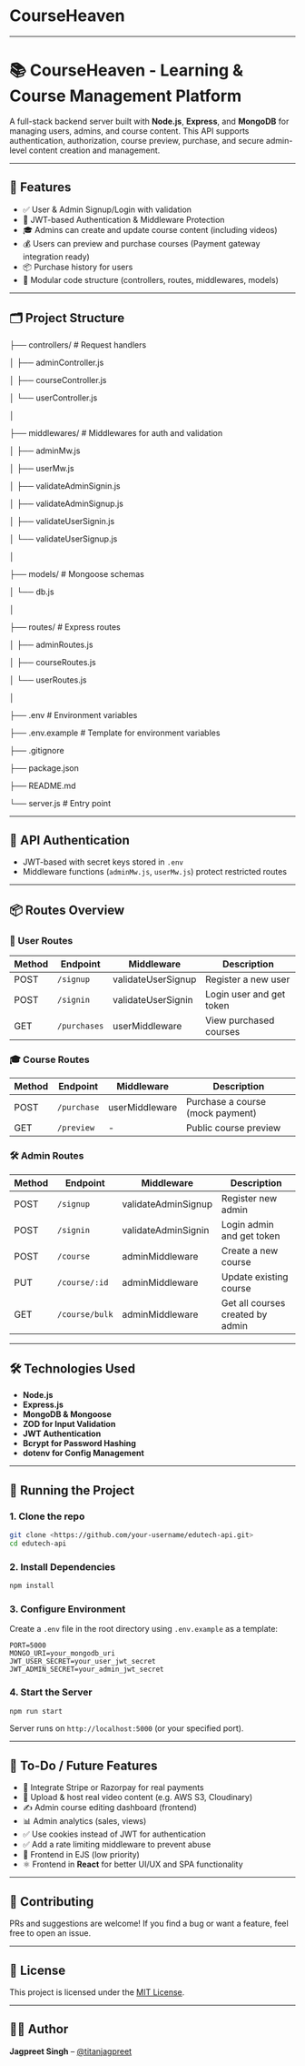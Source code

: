 # CourseHeaven

---

# 📚 CourseHeaven - Learning & Course Management Platform

A full-stack backend server built with **Node.js**, **Express**, and **MongoDB** for managing users, admins, and course content. This API supports authentication, authorization, course preview, purchase, and secure admin-level content creation and management.

---

## 🚀 Features

- ✅ User & Admin Signup/Login with validation
- 🔐 JWT-based Authentication & Middleware Protection
- 🎓 Admins can create and update course content (including videos)
- 💰 Users can preview and purchase courses (Payment gateway integration ready)
- 📦 Purchase history for users
- 📁 Modular code structure (controllers, routes, middlewares, models)

---

## 🗂️ Project Structure

├── controllers/             # Request handlers

│   ├── adminController.js

│   ├── courseController.js

│   └── userController.js

│

├── middlewares/            # Middlewares for auth and validation

│   ├── adminMw.js

│   ├── userMw.js

│   ├── validateAdminSignin.js

│   ├── validateAdminSignup.js

│   ├── validateUserSignin.js

│   └── validateUserSignup.js

│

├── models/                 # Mongoose schemas

│   └── db.js

│

├── routes/                 # Express routes

│   ├── adminRoutes.js

│   ├── courseRoutes.js

│   └── userRoutes.js

│

├── .env                    # Environment variables

├── .env.example            # Template for environment variables

├── .gitignore

├── package.json

├── README.md

└── server.js               # Entry point

---

## 🔐 API Authentication

- JWT-based with secret keys stored in `.env`
- Middleware functions (`adminMw.js`, `userMw.js`) protect restricted routes

---

## 📦 Routes Overview

### 👤 User Routes

| Method | Endpoint | Middleware | Description |
| --- | --- | --- | --- |
| POST | `/signup` | validateUserSignup | Register a new user |
| POST | `/signin` | validateUserSignin | Login user and get token |
| GET | `/purchases` | userMiddleware | View purchased courses |

### 🎓 Course Routes

| Method | Endpoint | Middleware | Description |
| --- | --- | --- | --- |
| POST | `/purchase` | userMiddleware | Purchase a course (mock payment) |
| GET | `/preview` | - | Public course preview |

### 🛠️ Admin Routes

| Method | Endpoint | Middleware | Description |
| --- | --- | --- | --- |
| POST | `/signup` | validateAdminSignup | Register new admin |
| POST | `/signin` | validateAdminSignin | Login admin and get token |
| POST | `/course` | adminMiddleware | Create a new course |
| PUT | `/course/:id` | adminMiddleware | Update existing course |
| GET | `/course/bulk` | adminMiddleware | Get all courses created by admin |

---

## 🛠️ Technologies Used

- **Node.js**
- **Express.js**
- **MongoDB & Mongoose**
- **ZOD for Input Validation**
- **JWT Authentication**
- **Bcrypt for Password Hashing**
- **dotenv for Config Management**

---

## 🧪 Running the Project

### 1. Clone the repo

```bash
git clone <https://github.com/your-username/edutech-api.git>
cd edutech-api
```

### 2. Install Dependencies

```bash
npm install
```

### 3. Configure Environment

Create a `.env` file in the root directory using `.env.example` as a template:

```
PORT=5000
MONGO_URI=your_mongodb_uri
JWT_USER_SECRET=your_user_jwt_secret
JWT_ADMIN_SECRET=your_admin_jwt_secret
```

### 4. Start the Server

```bash
npm run start
```

Server runs on `http://localhost:5000` (or your specified port).

---

## 📌 To-Do / Future Features

- 🧾 Integrate Stripe or Razorpay for real payments
- 🎥 Upload & host real video content (e.g. AWS S3, Cloudinary)
- ✍️ Admin course editing dashboard (frontend)
- 📊 Admin analytics (sales, views)
- ✅ Use cookies instead of JWT for authentication
- ✅ Add a rate limiting middleware to prevent abuse
- 🔧 Frontend in EJS (low priority)
- ⚛️ Frontend in **React** for better UI/UX and SPA functionality

---

## 🤝 Contributing

PRs and suggestions are welcome! If you find a bug or want a feature, feel free to open an issue.

---

## 📄 License

This project is licensed under the [MIT License](https://chatgpt.com/c/LICENSE).

---

## 👨‍💻 Author

**Jagpreet Singh** – [@titanjagpreet](https://github.com/yourGitHub)